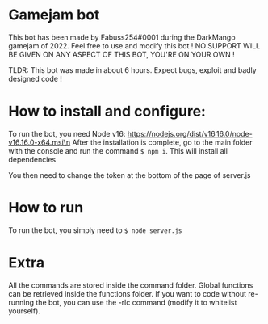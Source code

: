 # Gamejam bot

This bot has been made by Fabuss254#0001 during the DarkMango gamejam of 2022.
Feel free to use and modify this bot !
NO SUPPORT WILL BE GIVEN ON ANY ASPECT OF THIS BOT, YOU'RE ON YOUR OWN !

TLDR: This bot was made in about 6 hours. Expect bugs, exploit and badly designed code !

# How to install and configure:

To run the bot, you need Node v16: https://nodejs.org/dist/v16.16.0/node-v16.16.0-x64.msi\n
After the installation is complete, go to the main folder with the console and run the command ``$ npm i``. This will install all dependencies

You then need to change the token at the bottom of the page of server.js

# How to run

To run the bot, you simply need to ``$ node server.js``

# Extra

All the commands are stored inside the command folder.
Global functions can be retrieved inside the functions folder.
If you want to code without re-running the bot, you can use the -rlc command (modify it to whitelist yourself).
